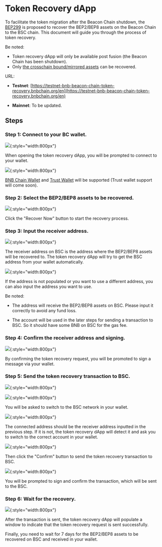 # Token Recovery dApp

To facilitate the token migration after the Beacon Chain shutdown,
the [BEP299](https://github.com/bnb-chain/BEPs/blob/master/BEPs/BEP-299.md) is proposed
to recover the BEP2/BEP8 assets on the Beacon Chain to the BSC chain. This document will guide you through the process
of token recovery.

Be noted:

* Token recovery dApp will only be available post fusion (the Beacon Chain has been shutdown).
* Only [the crosschain bound/mirrored assets](../users/assets.md) can be recovered.

URL:

- **Testnet**: [https://testnet-bnb-beacon-chain-token-recovery.bnbchain.org/en](https://testnet-bnb-beacon-chain-token-recovery.bnbchain.org/en)

- **Mainnet**: To be updated.

## Steps

### Step 1: Connect to your BC wallet.

![](../../assets/bcfusion/token-recovery-1.png){:style="width:800px"}

When opening the token recovery dApp, you will be prompted to connect to your wallet.

![](../../assets/bcfusion/token-recovery-2.png){:style="width:800px"}

[BNB Chain Wallet](https://chromewebstore.google.com/detail/bnb-chain-wallet/fhbohimaelbohpjbbldcngcnapndodjp)
and [Trust Wallet](https://trustwallet.com/) will be supported (Trust wallet support will come soon).

### Step 2: Select the BEP2/BEP8 assets to be recovered.

![](../../assets/bcfusion/token-recovery-3.png){:style="width:800px"}

Click the "Recover Now" button to start the recovery process.

### Step 3: Input the receiver address.

![](../../assets/bcfusion/token-recovery-4.png){:style="width:800px"}

The receiver address on BSC is the address where the BEP2/BEP8 assets will be recovered to.
The token recovery dApp will try to get the BSC address from your wallet automatically.

![](../../assets/bcfusion/token-recovery-5.png){:style="width:800px"}

If the address is not populated or you want to use a different address, you can also input the address you want to use.

Be noted:

* The address will receive the BEP2/BEP8 assets on BSC. Please input it correctly to avoid any fund loss.

* The account will be used in the later steps for sending a transaction to BSC. So it should have some BNB on BSC for
  the gas fee.

### Step 4: Confirm the receiver address and signing.

![](../../assets/bcfusion/token-recovery-6.png){:style="width:800px"}

By confirming the token recovery request, you will be promoted to sign a message via your wallet.

### Step 5: Send the token recovery transaction to BSC.

![](../../assets/bcfusion/token-recovery-7.png){:style="width:800px"}

![](../../assets/bcfusion/token-recovery-8.png){:style="width:800px"}

You will be asked to switch to the BSC network in your wallet.

![](../../assets/bcfusion/token-recovery-mismatch-address.png){:style="width:800px"}

The connected address should be the receiver address inputted in the previous step. If it is not, the token recovery
dApp will detect it and ask you to switch to the correct account in your wallet.

![](../../assets/bcfusion/token-recovery-9.png){:style="width:800px"}

Then click the "Confirm" button to send the token recovery transaction to BSC.

![](../../assets/bcfusion/token-recovery-10.png){:style="width:800px"}

You will be prompted to sign and confirm the transaction, which will be sent to the BSC.

### Step 6: Wait for the recovery.

![](../../assets/bcfusion/token-recovery-11.png){:style="width:800px"}

After the transaction is sent, the token recovery dApp will populate a window to indicate that
the token recovery request is sent successfully.

Finally, you need to wait for 7 days for the BEP2/BEP8 assets to be recovered on BSC and received in your wallet.

